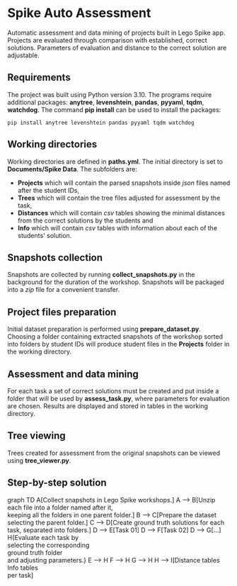 
# Spike Auto Assessment
Automatic assessment and data mining of projects built in Lego Spike app. Projects are evaluated through comparison with established, correct solutions. Parameters of evaluation and distance to the correct solution are adjustable. 
## Requirements
The project was built using Python version 3.10. The programs require additional packages: **anytree**, **levenshtein**, **pandas**, **pyyaml**, **tqdm**, **watchdog**. The command **pip install** can be used to install the packages:

    pip install anytree levenshtein pandas pyyaml tqdm watchdog

## Working directories 
Working directories are defined in **paths.yml**. The initial directory is set to **Documents/Spike Data**. The subfolders are:

 - **Projects** which will contain the parsed snapshots inside *json* files named after the student IDs,
 - **Trees** which will contain the tree files adjusted for assessment by the task,
 - **Distances** which will contain *csv* tables showing the minimal distances from the correct solutions by the students and 
 - **Info** which will contain *csv* tables with information about each of the students' solution.

## Snapshots collection
Snapshots are collected by running **collect_snapshots.py** in the background for the duration of the workshop. Snapshots will be packaged into a *zip* file for a convenient transfer.
## Project files preparation
Initial dataset preparation is performed using **prepare_dataset.py**. Choosing a folder containing extracted snapshots of the workshop sorted into folders by student IDs will produce student files in the **Projects** folder in the working directory. 
## Assessment and data mining
For each task a set of correct solutions must be created and put inside a folder that will be used by **assess_task.py**, where parameters for evaluation are chosen. Results are displayed and stored in tables in the working directory.
## Tree viewing
Trees created for assessment from the original snapshots can be viewed using **tree_viewer.py**. 
## Step-by-step solution
graph TD
    A[Collect snapshots in Lego Spike workshops.] 
    A --> B[Unzip each file into a folder named after it,<br />keeping all the folders in one parent folder.]
    B --> C[Prepare the dataset selecting the parent folder.]
    C --> D[Create ground truth solutions for each task, separated into folders.]
    D --> E[Task 01]
    D --> F[Task 02]
    D --> G[...]
    H{Evaluate each task by<br />selecting the corresponding<br />ground truth folder<br />and adjusting parameters.}
    E --> H
    F --> H
    G --> H
    H --> I[Distance tables<br />Info tables<br />per task]
